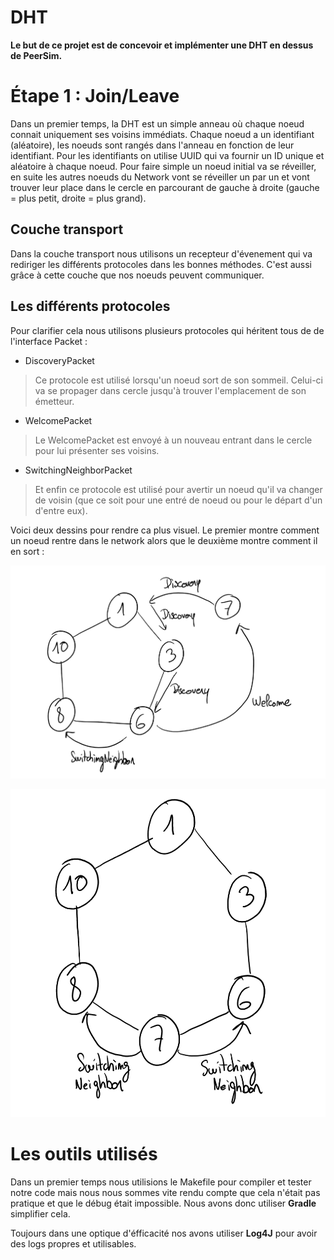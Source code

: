 # DHT

**Le but de ce projet est de concevoir et implémenter une DHT en dessus de PeerSim.**

# Étape 1 : Join/Leave
Dans un premier temps, la DHT est un simple anneau où chaque noeud connait uniquement ses voisins immédiats. Chaque noeud a un identifiant (aléatoire), les noeuds sont rangés dans l'anneau en fonction de leur identifiant. Pour les identifiants on utilise UUID qui va fournir un ID unique et aléatoire à chaque noeud. 
Pour faire simple un noeud initial va se réveiller, en suite les autres noeuds du Network vont se réveiller un par un et vont trouver leur place dans le cercle en parcourant de gauche à droite (gauche = plus petit, droite = plus grand). 


## Couche transport
Dans la couche transport nous utilisons un recepteur d'évenement qui va rediriger les différents protocoles dans les bonnes méthodes. C'est aussi grâce à cette couche que nos noeuds peuvent communiquer.

## Les différents protocoles
Pour clarifier cela nous utilisons plusieurs protocoles qui héritent tous de de l'interface Packet :

- DiscoveryPacket
> Ce protocole est utilisé lorsqu'un noeud sort de son sommeil. Celui-ci va se propager dans cercle jusqu'à trouver l'emplacement de son émetteur.
- WelcomePacket
> Le WelcomePacket est envoyé à un nouveau entrant dans le cercle pour lui présenter ses voisins.
- SwitchingNeighborPacket 
> Et enfin ce protocole est utilisé pour avertir un noeud qu'il va changer de voisin (que ce soit pour une entré de noeud ou pour le départ d'un d'entre eux). 

Voici deux dessins pour rendre ca plus visuel. Le premier montre comment un noeud rentre dans le network alors que le deuxième montre comment il en sort : 

![Entree dans le network](img/entree.png)

![Sortie dans le network](img/sortie.png)


# Les outils utilisés 
Dans un premier temps nous utilisions le Makefile pour compiler et tester notre code mais nous nous sommes vite rendu compte que cela n'était pas pratique et que le débug était impossible. Nous avons donc utiliser **Gradle** simplifier cela. 

Toujours dans une optique d'éfficacité nos avons utiliser **Log4J** pour avoir des logs propres et utilisables. 